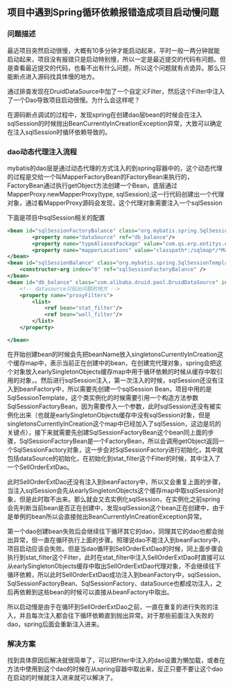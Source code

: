 ## 项目中遇到Spring循环依赖报错造成项目启动慢问题

### 问题描述

最近项目突然启动很慢，大概有10多分钟才能启动起来，平时一般一两分钟就能启动起来，项目没有报错只是启动特别慢，所以一定是最近提交的代码有问题。但是查看最近提交的代码，也看不出有什么问题，所以这个问题就有点诡异。那么只能断点进入源码找具体慢的地方。

通过排查发现在DruidDataSource中加了一个自定义Filter，然后这个Filter中注入了一个Dao导致项目启动很慢。为什么会这样呢？

在源码断点调试的过程中，发现spring在创建dao层bean的时候会在注入sqlSession的时候抛出BeanCurrentlyInCreationException异常，大致可以确定在注入sqlSession时循环依赖导致的。

### dao动态代理注入流程

mybatis的dao层是通过动态代理的方式注入的到spring容器中的，这个动态代理的过程是交给一个叫MapperFactoryBean的FactoryBean来执行的，FactoryBean通过执行getObject方法创建一个Bean，底层通过MapperProxy.newMapperProxy(type, sqlSession);这一行代码创建出一个代理对象，通过看MapperProxy源码会发现，这个代理对象需要注入一个sqlSession

下面是项目中sqlSession相关的配置

```xml
<bean id="sqlSessionFactoryBalance" class="org.mybatis.spring.SqlSessionFactoryBean">
        <property name="dataSource" ref="db_balance"/>
        <property name="typeAliasesPackage" value="com.qs.erp.entitys.entity,com.qs.erp.entitys.businessmodel"/>
        <property name="mapperLocations" value="classpath*:/sqlmap*/*Mapper.xml"/>
</bean>
<bean id="sqlSessionBalance" class="org.mybatis.spring.SqlSessionTemplate">
    <constructor-arg index="0" ref="sqlSessionFactoryBalance" />
</bean>
<bean id="db_balance" class="com.alibaba.druid.pool.DruidDataSource" init-method="init" destroy-method="close">
	<!-- datasource只贴出问题的地方 -->
    <property name="proxyFilters">
        <list>
            <ref bean="stat_filter"/>
            <ref bean="wall_filter"/>
        </list>
    </property>

</bean>
```

在开始创建bean的时候会先把beanName放入singletonsCurrentlyInCreation这个缓存map中，表示当前正在创建中的bean，在创建完代理对象，spring会把这个对象放入earlySingletonObjects缓存map中用于循环依赖的时候从缓存中取引用的对象，。然后进行sqlSession注入，第一次注入的时候，sqlSession还没有注入到beanFactory中，所以需要先创建一个sqlSession Bean，项目中用的是SqlSessionTemplate，这个类实例化的时候需要引用一个构造方法参数SqlSessionFactoryBean，因为需要传入一个参数，此时sqlSession还没有被实例化出来（也就是earlySingletonObjects缓存中没有sqlSession对象，但是singletonsCurrentlyInCreation这个map中已经加入了sqlSession，这边是坑的关键点），接下来就需要先创建SqlSessionFactoryBean这个bean同上面的步骤，SqlSessionFactoryBean是一个FactoryBean，所以会调用getObject返回一个SqlSessionFactory对象，这一步会对SqlSessionFactory进行初始化，其中就包括dataSource的初始化，在初始化到stat_filter这个Filter的时候，其中注入了一个SellOrderExtDao。

此时SellOrderExtDao还没有注入到beanFactory中，所以又会重复上面的步骤，当注入sqlSession会先从earlySingletonObjects这个缓存map中取sqlSession对象，但是此时取不出来。那么就会又去实例化sqlSession，在实例化之前spring会先判断当前bean是否正在创建中，发现sqlSession这个bean正在创建中，由于是单例的bean所以会直接抛出BeanCurrentlyInCreationException异常。

第一个dao创建bean失败后会继续往下循环其它的dao，同理其它的dao也都会抛出异常，但一直在循环执行上面的步骤。照理说dao不能注入到beanFactory中，项目启动应该会失败。但是当dao循环到SellOrderExtDao的时候，同上面步骤会执行到stat_filter这个Filter，此时在stat_filter中注入SellOrderExtDao时直接可以从earlySingletonObjects缓存中取出SellOrderExtDao代理对象，不会继续往下循环依赖，所以此时SellOrderExtDao成功注入到beanFactory中，sqlSession、SqlSessionFactoryBean、SqlSessionFactory、dataSource也都成功注入，之后再依赖到这些bean的时候可以直接从beanFactory中取出。

所以启动慢是由于在循环到SellOrderExtDao之前，一直在重复的进行失败的注入，并且每次注入都会往下循环依赖直到抛出异常。对于那些前面注入失败的dao，spring后面会重新注入进来。

### 解决方案

找到具体原因后解决就很简单了，可以把filter中注入的dao设置为懒加载，或者在方法中使用到这个dao的时候在从spring容器中取出来，反正只要不要让这个dao在启动的时候就注入进来就可以解决了。
